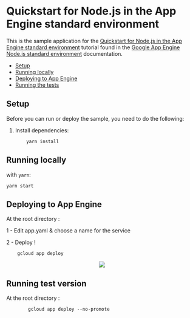# Quickstart for Node.js in the App Engine standard environment

This is the sample application for the
[Quickstart for Node.js in the App Engine standard environment][tutorial]
tutorial found in the [Google App Engine Node.js standard environment][appengine]
documentation.

* [Setup](#setup)
* [Running locally](#running-locally)
* [Deploying to App Engine](#deploying-to-app-engine)
* [Running the tests](#running-the-tests)

## Setup

Before you can run or deploy the sample, you need to do the following:

1.  Install dependencies:

            
            yarn install

## Running locally

with `yarn`:

    yarn start

## Deploying to App Engine

 At the root directory : 
 
   1 - Edit app.yaml & choose a name for the service
   
   2 - Deploy !
    
        gcloud app deploy
        
        
<p align="center">
<img src="https://i.giphy.com/d2Z9QYzA2aidiWn6.gif">
</p>
       

## Running test version

  At the root directory : 
        
            gcloud app deploy --no-promote   


[appengine]: https://cloud.google.com/appengine/docs/standard/nodejs
[tutorial]: https://cloud.google.com/appengine/docs/standard/nodejs/quickstart
